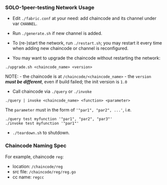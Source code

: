 ### SOLO-1peer-testing Network Usage

* Edit `./fabric.conf` at your need: add chaincode and its channel under var `CHANNEL`.

* Run `./generate.sh` if new channel is added.

* To (re-)start the network, run `./restart.sh`;
   you may restart it every time when adding new chaincode or channel is reconfigured.

* You may want to upgrade the chaincode without restarting the network:
```
./upgrade.sh <chaincode_name> <version>
```
NOTE:
    - the chaincode is at `/chaincode/<chaincode_name>`
    - the `version` ***must be different***, even if build failed; the init version is `1.0`

* Call chaincode via `./query` or `./invoke`

```
./query | invoke <chaincode_name> <function> <parameter>
```

The `parameter` must in the form of `'"par1", "par2", ...'`, i.e.
```
./query test myfunction '"par1", "par2", "par3"'
./invoke test myfunction '"par1"'
```

* `./teardown.sh` to shutdown.


### Chaincode Naming Spec
For example, chaincode `reg`:
* location: `/chaincode/reg`
* src file: `/chaincode/reg/reg.go`
* cc name: `regcc`
